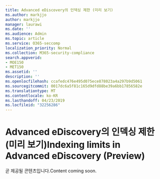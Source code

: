 ```yaml
---
title: Advanced eDiscovery의 인덱싱 제한 (미리 보기)
ms.author: markjjo
author: markjjo
manager: laurawi
ms.date: ''
ms.audience: Admin
ms.topic: article
ms.service: O365-seccomp
localization_priority: Normal
ms.collection: M365-security-compliance
search.appverid:
- MOE150
- MET150
ms.assetid: ''
description: ''
ms.openlocfilehash: ccafedc476e495d075ece878023a4a297b9d5061
ms.sourcegitcommit: 0017dc6a5f81c165d9dfd88be39a6bb17856582e
ms.translationtype: MT
ms.contentlocale: ko-KR
ms.lasthandoff: 04/23/2019
ms.locfileid: "32256286"
---
```

# <a name="indexing-limits-in-advanced-ediscovery-preview"></a><span data-ttu-id="f82ec-102">Advanced eDiscovery의 인덱싱 제한 (미리 보기)</span><span class="sxs-lookup"><span data-stu-id="f82ec-102">Indexing limits in Advanced eDiscovery (Preview)</span></span>

<span data-ttu-id="f82ec-103">곧 제공될 콘텐츠입니다.</span><span class="sxs-lookup"><span data-stu-id="f82ec-103">Content coming soon.</span></span>

